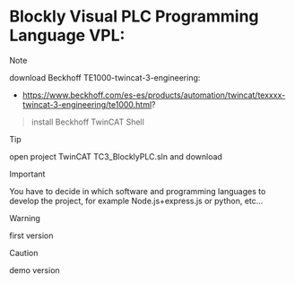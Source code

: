 # Blockly Visual PLC Programming Language VPL:

> [!NOTE]
> download Beckhoff TE1000-twincat-3-engineering:
> - https://www.beckhoff.com/es-es/products/automation/twincat/texxxx-twincat-3-engineering/te1000.html?

> install Beckhoff TwinCAT Shell

> [!TIP]
> open project TwinCAT TC3_BlocklyPLC.sln and download

> [!IMPORTANT]  
> You have to decide in which software and programming languages ​​to develop the project, for example Node.js+express.js or python, etc...

> [!WARNING]  
> first version

> [!CAUTION]
> demo version
